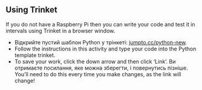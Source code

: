 ## Using Trinket

If you do not have a Raspberry Pi then you can write your code and test it in intervals using Trinket in a browser window.

- Відкрийте пустий шаблон Python у трінкеті: [jumpto.cc/python-new](http://jumpto.cc/python-new).
- Follow the instructions in this activity and type your code into the Python template trinket.
- To save your work, click the down arrow and then click ‘Link’. Ви отримаєте посилання, яке можна зберегти, і повернутись пізніше. You’ll need to do this every time you make changes, as the link will change!